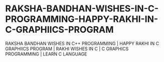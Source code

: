 # RAKSHA-BANDHAN-WISHES-IN-C-PROGRAMMING-HAPPY-RAKHI-IN-C-GRAPHIICS-PROGRAM
RAKSHA BANDHAN WISHES IN C++ PROGRAMMING | HAPPY RAKHI IN C GRAPHIICS PROGRAM | RAKHI WISHES IN C | C GRAPHICS PROGRAMMING | LEARN C  LANGUAGE
